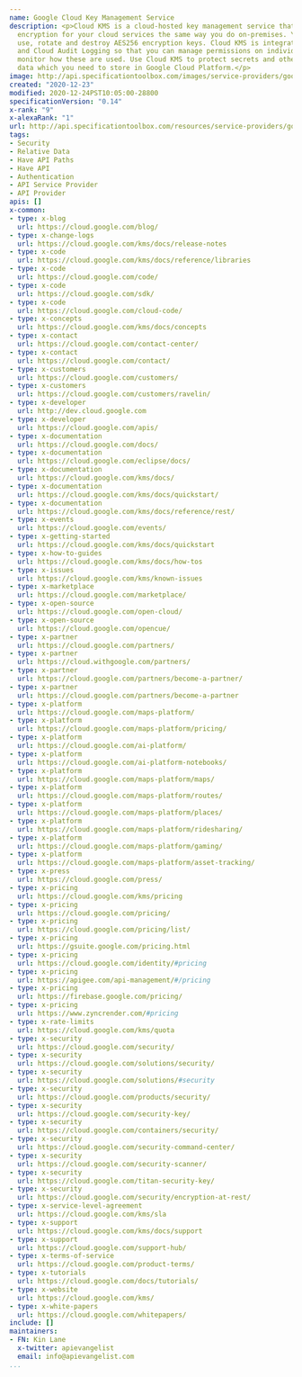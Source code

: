 ```yaml
---
name: Google Cloud Key Management Service
description: <p>Cloud KMS is a cloud-hosted key management service that lets you manage
  encryption for your cloud services the same way you do on-premises. You can generate,
  use, rotate and destroy AES256 encryption keys. Cloud KMS is integrated with IAM
  and Cloud Audit Logging so that you can manage permissions on individual keys, and
  monitor how these are used. Use Cloud KMS to protect secrets and other sensitive
  data which you need to store in Google Cloud Platform.</p>
image: http://api.specificationtoolbox.com/images/service-providers/google-cloud-key-management-service.jpg
created: "2020-12-23"
modified: 2020-12-24PST10:05:00-28800
specificationVersion: "0.14"
x-rank: "9"
x-alexaRank: "1"
url: http://api.specificationtoolbox.com/resources/service-providers/google-cloud-key-management-service/
tags:
- Security
- Relative Data
- Have API Paths
- Have API
- Authentication
- API Service Provider
- API Provider
apis: []
x-common:
- type: x-blog
  url: https://cloud.google.com/blog/
- type: x-change-logs
  url: https://cloud.google.com/kms/docs/release-notes
- type: x-code
  url: https://cloud.google.com/kms/docs/reference/libraries
- type: x-code
  url: https://cloud.google.com/code/
- type: x-code
  url: https://cloud.google.com/sdk/
- type: x-code
  url: https://cloud.google.com/cloud-code/
- type: x-concepts
  url: https://cloud.google.com/kms/docs/concepts
- type: x-contact
  url: https://cloud.google.com/contact-center/
- type: x-contact
  url: https://cloud.google.com/contact/
- type: x-customers
  url: https://cloud.google.com/customers/
- type: x-customers
  url: https://cloud.google.com/customers/ravelin/
- type: x-developer
  url: http://dev.cloud.google.com
- type: x-developer
  url: https://cloud.google.com/apis/
- type: x-documentation
  url: https://cloud.google.com/docs/
- type: x-documentation
  url: https://cloud.google.com/eclipse/docs/
- type: x-documentation
  url: https://cloud.google.com/kms/docs/
- type: x-documentation
  url: https://cloud.google.com/kms/docs/quickstart/
- type: x-documentation
  url: https://cloud.google.com/kms/docs/reference/rest/
- type: x-events
  url: https://cloud.google.com/events/
- type: x-getting-started
  url: https://cloud.google.com/kms/docs/quickstart
- type: x-how-to-guides
  url: https://cloud.google.com/kms/docs/how-tos
- type: x-issues
  url: https://cloud.google.com/kms/known-issues
- type: x-marketplace
  url: https://cloud.google.com/marketplace/
- type: x-open-source
  url: https://cloud.google.com/open-cloud/
- type: x-open-source
  url: https://cloud.google.com/opencue/
- type: x-partner
  url: https://cloud.google.com/partners/
- type: x-partner
  url: https://cloud.withgoogle.com/partners/
- type: x-partner
  url: https://cloud.google.com/partners/become-a-partner/
- type: x-partner
  url: https://cloud.google.com/partners/become-a-partner
- type: x-platform
  url: https://cloud.google.com/maps-platform/
- type: x-platform
  url: https://cloud.google.com/maps-platform/pricing/
- type: x-platform
  url: https://cloud.google.com/ai-platform/
- type: x-platform
  url: https://cloud.google.com/ai-platform-notebooks/
- type: x-platform
  url: https://cloud.google.com/maps-platform/maps/
- type: x-platform
  url: https://cloud.google.com/maps-platform/routes/
- type: x-platform
  url: https://cloud.google.com/maps-platform/places/
- type: x-platform
  url: https://cloud.google.com/maps-platform/ridesharing/
- type: x-platform
  url: https://cloud.google.com/maps-platform/gaming/
- type: x-platform
  url: https://cloud.google.com/maps-platform/asset-tracking/
- type: x-press
  url: https://cloud.google.com/press/
- type: x-pricing
  url: https://cloud.google.com/kms/pricing
- type: x-pricing
  url: https://cloud.google.com/pricing/
- type: x-pricing
  url: https://cloud.google.com/pricing/list/
- type: x-pricing
  url: https://gsuite.google.com/pricing.html
- type: x-pricing
  url: https://cloud.google.com/identity/#pricing
- type: x-pricing
  url: https://apigee.com/api-management/#/pricing
- type: x-pricing
  url: https://firebase.google.com/pricing/
- type: x-pricing
  url: https://www.zyncrender.com/#pricing
- type: x-rate-limits
  url: https://cloud.google.com/kms/quota
- type: x-security
  url: https://cloud.google.com/security/
- type: x-security
  url: https://cloud.google.com/solutions/security/
- type: x-security
  url: https://cloud.google.com/solutions/#security
- type: x-security
  url: https://cloud.google.com/products/security/
- type: x-security
  url: https://cloud.google.com/security-key/
- type: x-security
  url: https://cloud.google.com/containers/security/
- type: x-security
  url: https://cloud.google.com/security-command-center/
- type: x-security
  url: https://cloud.google.com/security-scanner/
- type: x-security
  url: https://cloud.google.com/titan-security-key/
- type: x-security
  url: https://cloud.google.com/security/encryption-at-rest/
- type: x-service-level-agreement
  url: https://cloud.google.com/kms/sla
- type: x-support
  url: https://cloud.google.com/kms/docs/support
- type: x-support
  url: https://cloud.google.com/support-hub/
- type: x-terms-of-service
  url: https://cloud.google.com/product-terms/
- type: x-tutorials
  url: https://cloud.google.com/docs/tutorials/
- type: x-website
  url: https://cloud.google.com/kms/
- type: x-white-papers
  url: https://cloud.google.com/whitepapers/
include: []
maintainers:
- FN: Kin Lane
  x-twitter: apievangelist
  email: info@apievangelist.com
...
```

